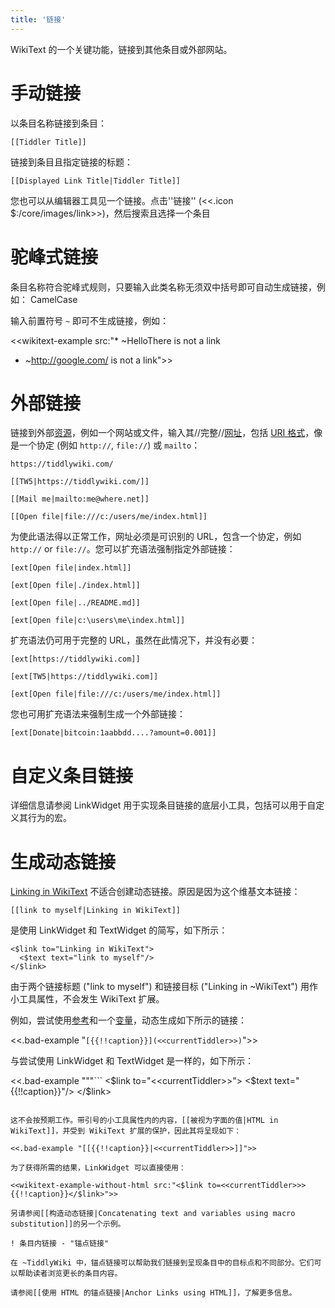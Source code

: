 ```yaml
---
title: '链接'
---
```


WikiText 的一个关键功能，链接到其他条目或外部网站。

# 手动链接

以条目名称链接到条目：

```
[[Tiddler Title]]
```

链接到条目且指定链接的标题：

```
[[Displayed Link Title|Tiddler Title]]
```

您也可以从编辑器工具见一个链接。点击''链接'' (<<.icon $:/core/images/link>>)，然后搜索且选择一个条目

# 驼峰式链接

条目名称符合驼峰式规则，只要输入此类名称无须双中括号即可自动生成链接，例如： CamelCase

输入前置符号 `~` 即可不生成链接，例如：

<<wikitext-example src:"* ~HelloThere is not a link
* ~<http://google.com/> is not a link">>

# 外部链接

链接到外部[资源](https://en.wikipedia.org/wiki/Web_resource)，例如一个网站或文件，输入其//完整//[网址](https://en.wikipedia.org/wiki/URL)，包括 [URI 格式](https://en.wikipedia.org/wiki/URI_scheme)，像是一个协定 (例如 `http://`, `file://`) 或 `mailto`：

```
https://tiddlywiki.com/

[[TW5|https://tiddlywiki.com/]]

[[Mail me|mailto:me@where.net]]

[[Open file|file:///c:/users/me/index.html]]
```

为使此语法得以正常工作，网址必须是可识别的 URL，包含一个协定，例如 `http://` or `file://`。您可以扩充语法强制指定外部链接：

```
[ext[Open file|index.html]]

[ext[Open file|./index.html]]

[ext[Open file|../README.md]]

[ext[Open file|c:\users\me\index.html]]
```

扩充语法仍可用于完整的 URL，虽然在此情况下，并没有必要：

```
[ext[https://tiddlywiki.com]]

[ext[TW5|https://tiddlywiki.com]]

[ext[Open file|file:///c:/users/me/index.html]]
```

您也可用扩充语法来强制生成一个外部链接：

```
[ext[Donate|bitcoin:1aabbdd....?amount=0.001]]
```

# 自定义条目链接

详细信息请参阅 LinkWidget 用于实现条目链接的底层小工具，包括可以用于自定义其行为的宏。 

# 生成动态链接

[Linking in WikiText](#Linking%20in%20WikiText) 不适合创建动态链接。原因是因为这个维基文本链接：

```
[[link to myself|Linking in WikiText]]
```
是使用 LinkWidget 和 TextWidget 的简写，如下所示：

```
<$link to="Linking in WikiText">
  <$text text="link to myself"/>
</$link>
```
由于两个链接标题 ("link to myself") 和链接目标 ("Linking in ~WikiText") 用作小工具属性，不会发生 WikiText 扩展。

例如，尝试使用[参考](TextReference)和一个[变量](Variables)，动态生成如下所示的链接：

<<.bad-example "`[{{!!caption}}](<<currentTiddler>>)`">>

与尝试使用 LinkWidget 和 TextWidget 是一样的，如下所示：

<<.bad-example """```
<$link to="<<currentTiddler>>">
  <$text text="{{!!caption}}"/>
</$link>
```""">>

这不会按预期工作。带引号的小工具属性内的内容，[[被视为字面的值|HTML in WikiText]]，并受到 WikiText 扩展的保护，因此其将呈现如下：

<<.bad-example "[[{{!!caption}}|<<currentTiddler>>]]">>

为了获得所需的结果，LinkWidget 可以直接使用：

<<wikitext-example-without-html src:"<$link to=<<currentTiddler>>>{{!!caption}}</$link>">>

另请参阅[[构造动态链接|Concatenating text and variables using macro substitution]]的另一个示例。

! 条目内链接 - "锚点链接"

在 ~TiddlyWiki 中，锚点链接可以帮助我们链接到呈现条目中的目标点和不同部分。它们可以帮助读者浏览更长的条目内容。

请参阅[[使用 HTML 的锚点链接|Anchor Links using HTML]]，了解更多信息。